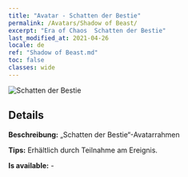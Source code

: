 ```yaml
---
title: "Avatar - Schatten der Bestie"
permalink: /Avatars/Shadow of Beast/
excerpt: "Era of Chaos  Schatten der Bestie"
last_modified_at: 2021-04-26
locale: de
ref: "Shadow of Beast.md"
toc: false
classes: wide
---
```

 ![Schatten der Bestie](/images/a/avatarFrame_79.png)

## Details

 **Beschreibung:** „Schatten der Bestie“-Avatarrahmen 

 **Tips:** Erhältlich durch Teilnahme am Ereignis. 

 **Is available:**  - 

